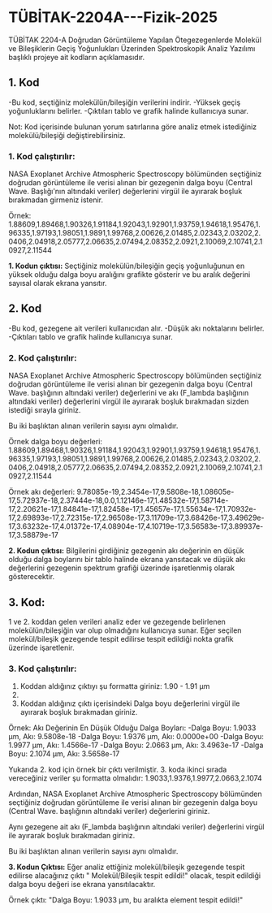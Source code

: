 # TÜBİTAK-2204A---Fizik-2025
TÜBİTAK 2204-A Doğrudan Görüntüleme Yapılan Ötegezegenlerde Molekül ve Bileşiklerin Geçiş Yoğunlukları Üzerinden Spektroskopik Analiz Yazılımı başlıklı projeye ait kodların açıklamasıdır.
## 1. Kod 
-Bu kod, seçtiğiniz molekülün/bileşiğin verilerini indirir. 
-Yüksek geçiş yoğunluklarını belirler. 
-Çıktıları tablo ve grafik halinde kullanıcıya sunar. 

Not: Kod içerisinde bulunan yorum satırlarına göre analiz etmek istediğiniz molekülü/bileşiği değiştirebilirsiniz.
### 1. Kod çalıştırılır:
NASA Exoplanet Archive Atmospheric Spectroscopy bölümünden seçtiğiniz doğrudan görüntüleme ile verisi alınan bir gezegenin dalga boyu (Central Wave. Başlığı'nın altındaki veriler) değerlerini virgül ile ayırarak boşluk bırakmadan girmeniz istenir.

Örnek: 1.88609,1.89468,1.90326,1.91184,1.92043,1.92901,1.93759,1.94618,1.95476,1.96335,1.97193,1.98051,1.9891,1.99768,2.00626,2.01485,2.02343,2.03202,2.0406,2.04918,2.05777,2.06635,2.07494,2.08352,2.0921,2.10069,2.10741,2.10927,2.11544

**1. Kodun çıktısı:**
Seçtiğiniz molekülün/bileşiğin geçiş yoğunluğunun en yüksek olduğu dalga boyu aralığını grafikte gösterir ve bu aralık değerini sayısal olarak ekrana yansıtır.

## 2. Kod
-Bu kod, gezegene ait verileri kullanıcıdan alır.
-Düşük akı noktalarını belirler.
-Çıktıları tablo ve grafik halinde kullanıcıya sunar.

### 2. Kod çalıştırılır:
NASA Exoplanet Archive Atmospheric Spectroscopy bölümünden seçtiğiniz doğrudan görüntüleme ile verisi alınan bir gezegenin dalga boyu (Central Wave. başlığının altındaki veriler) değerlerini ve akı (F_lambda başlığının altındaki veriler) değerlerini virgül ile ayırarak boşluk bırakmadan sizden istediği sırayla giriniz.

Bu iki başlıktan alınan verilerin sayısı aynı olmalıdır.

Örnek dalga boyu değerleri: 1.88609,1.89468,1.90326,1.91184,1.92043,1.92901,1.93759,1.94618,1.95476,1.96335,1.97193,1.98051,1.9891,1.99768,2.00626,2.01485,2.02343,2.03202,2.0406,2.04918,2.05777,2.06635,2.07494,2.08352,2.0921,2.10069,2.10741,2.10927,2.11544

Örnek akı değerleri: 9.78085e-19,2.3454e-17,9.5808e-18,1.08605e-17,5.72937e-18,2.37444e-18,0.0,1.12146e-17,1.48532e-17,1.58714e-17,2.20621e-17,1.84841e-17,1.82458e-17,1.45657e-17,1.55634e-17,1.70932e-17,2.69893e-17,2.72315e-17,2.96508e-17,3.11709e-17,3.68426e-17,3.49629e-17,3.63232e-17,4.01372e-17,4.08904e-17,4.10719e-17,3.56583e-17,3.89937e-17,3.58879e-17

**2. Kodun çıktısı:**
Bilgilerini girdiğiniz gezegenin akı değerinin en düşük olduğu dalga boylarını bir tablo halinde ekrana yansıtacak ve düşük akı değerlerini gezegenin spektrum grafiği üzerinde işaretlenmiş olarak gösterecektir.

## 3. Kod:
1 ve 2. koddan gelen verileri analiz eder ve gezegende belirlenen molekülün/bileşiğin var olup olmadığını kullanıcıya sunar.
Eğer seçilen molekül/bileşik gezegende tespit edilirse tespit edildiği nokta grafik üzerinde işaretlenir.

### 3. Kod çalıştırılır:
1. Koddan aldığınız çıktıyı şu formatta giriniz: 1.90 - 1.91 µm
2. 
3. Koddan aldığınız çıktı içerisindeki Dalga boyu değerlerini virgül ile ayırarak boşluk bırakmadan giriniz.

Örnek: Akı Değerinin En Düşük Olduğu Dalga Boyları:
-Dalga Boyu: 1.9033 µm, Akı: 9.5808e-18
-Dalga Boyu: 1.9376 µm, Akı: 0.0000e+00
-Dalga Boyu: 1.9977 µm, Akı: 1.4566e-17
-Dalga Boyu: 2.0663 µm, Akı: 3.4963e-17
-Dalga Boyu: 2.1074 µm, Akı: 3.5658e-17

Yukarıda 2. kod için örnek bir çıktı verilmiştir. 3. koda ikinci sırada vereceğiniz veriler şu formatta olmalıdır: 1.9033,1.9376,1.9977,2.0663,2.1074

Ardından, NASA Exoplanet Archive Atmospheric Spectroscopy bölümünden seçtiğiniz doğrudan görüntüleme ile verisi alınan bir gezegenin dalga boyu (Central Wave. başlığının altındaki veriler) değerlerini giriniz. 

Aynı gezegene ait akı (F_lambda başlığının altındaki veriler) değerlerini virgül ile ayırarak boşluk bırakmadan giriniz.

Bu iki başlıktan alınan verilerin sayısı aynı olmalıdır.

**3. Kodun Çıktısı:**
Eğer analiz ettiğiniz molekül/bileşik gezegende tespit edilirse alacağınız çıktı " Molekül/Bileşik tespit edildi!" olacak, tespit edildiği dalga boyu değeri ise ekrana yansıtılacaktır. 

Örnek çıktı: "Dalga Boyu: 1.9033 µm, bu aralıkta element tespit edildi!"
